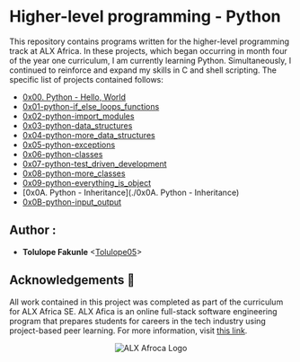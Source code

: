 # Higher-level programming - Python

This repository contains programs written for the higher-level programming
track at ALX Africa. In these projects, which began occurring in month
four of the year one curriculum, I am currently learning Python.
Simultaneously, I continued to reinforce and expand my skills in C and shell
scripting. The specific list of projects contained follows:

* [0x00. Python - Hello, World](./0x00-python-hello_world)
* [0x01-python-if_else_loops_functions](./0x01-python-if_else_loops_functions)
* [0x02-python-import_modules](./0x02-python-import_modules)
* [0x03-python-data_structures](./0x03-python-data_structures)
* [0x04-python-more_data_structures](./0x04-python-more_data_structures)
* [0x05-python-exceptions](./0x05-python-exceptions)
* [0x06-python-classes](./0x06-python-classes)
* [0x07-python-test_driven_development](./0x07-python-test_driven_development)
* [0x08-python-more_classes](./0x08-python-more_classes)
* [0x09-python-everything_is_object](./0x09-python-everything_is_object)
* [0x0A. Python - Inheritance](./0x0A. Python - Inheritance)
* [0x0B-python-input_output](./0x0B-python-input_output)

## Author :

* **Tolulope Fakunle** <[Tolulope05](https://github.com/Tolulope05)>

## Acknowledgements :pray:

All work contained in this project was completed as part of the curriculum for
ALX Africa SE. ALX Afica is an online full-stack software
engineering program that prepares students for careers in the tech industry
using project-based peer learning. For more information, visit
[this link](https://www.alxafrica.com//).

<p align="center">
  <img src="http://www.alxafrica.com/wp-content/uploads/2022/01/header-logo.png"
       alt="ALX Afroca Logo"
  >
</p>
